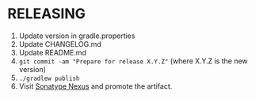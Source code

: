 # RELEASING

1. Update version in gradle.properties
2. Update CHANGELOG.md
3. Update README.md
4. `git commit -am "Prepare for release X.Y.Z"` (where X.Y.Z is the new version)
5. `./gradlew publish`
6. Visit [Sonatype Nexus](https://s01.oss.sonatype.org/) and promote the artifact.

